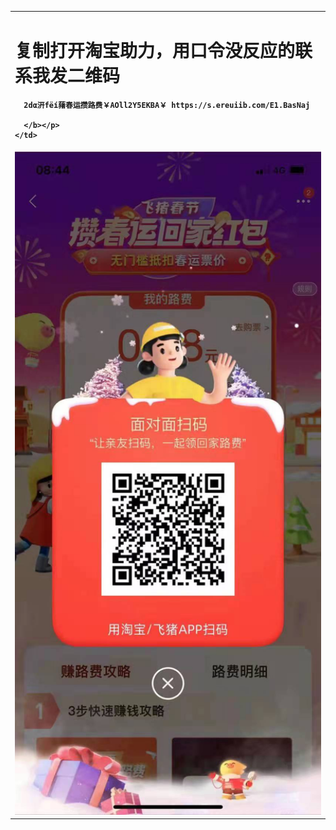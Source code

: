 <table border="0">
  <tr>
    <td width="75%">
      <h1>复制打开淘宝助力，用口令没反应的联系我发二维码</h1>
      <p><b>
	  
	  2dα汧fёí蕏春运攒路费￥AOll2Y5EKBA￥ https://s.ereuiib.com/E1.BasNaj
	  
	  </b></p>
    </td>
  </tr>
  <tr>
	<td>
		<img src="/code.jpg" width="100%">     
	</td>
  </tr>
</table>
